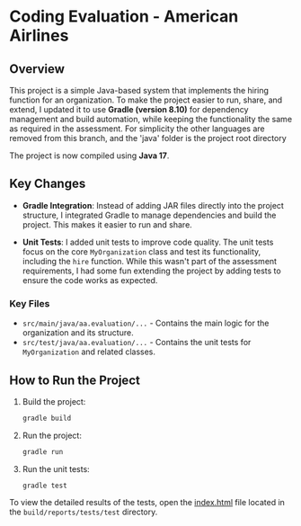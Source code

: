 # Coding Evaluation - American Airlines

## Overview

This project is a simple Java-based system that implements the hiring function for an organization. To make the project easier to run, share, and extend, I updated it to use **Gradle (version 8.10)** for dependency management and build automation, while keeping the functionality the same as required in the assessment. For simplicity the other languages are removed from this branch, and the 'java' folder is the project root directory

The project is now compiled using **Java 17**.

## Key Changes

- **Gradle Integration**:
  Instead of adding JAR files directly into the project structure, I integrated Gradle to manage dependencies and build the project. This makes it easier to run and share.

- **Unit Tests**:
  I added unit tests to improve code quality. The unit tests focus on the core `MyOrganization` class and test its functionality, including the `hire` function. While this wasn't part of the assessment requirements, I had some fun extending the project by adding tests to ensure the code works as expected.


### Key Files
- `src/main/java/aa.evaluation/...` - Contains the main logic for the organization and its structure.
- `src/test/java/aa.evaluation/...` - Contains the unit tests for `MyOrganization` and related classes.

## How to Run the Project

1. Build the project:

   ```bash
   gradle build
   ```
2. Run the project:

    ```bash
    gradle run
     ```
3. Run the unit tests:
    ```
   gradle test
   ```

To view the detailed results of the tests, open the [index.html](./app/build/reports/tests/test/index.html) file located in the `build/reports/tests/test` directory.


